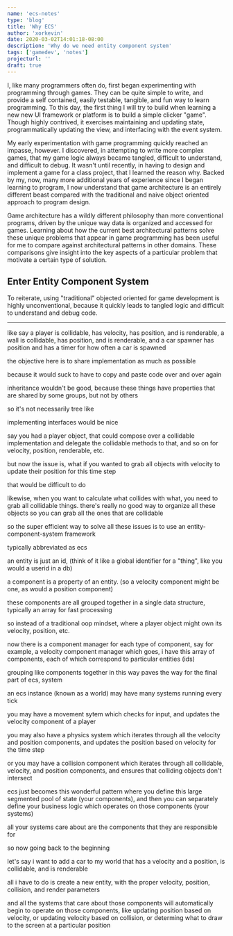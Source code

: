 ```yaml
---
name: 'ecs-notes'
type: 'blog'
title: 'Why ECS'
author: 'xorkevin'
date: 2020-03-02T14:01:18-08:00
description: 'Why do we need entity component system'
tags: ['gamedev', 'notes']
projecturl: ''
draft: true
---
```


I, like many programmers often do, first began experimenting with programming
through games. They can be quite simple to write, and provide a self contained,
easily testable, tangible, and fun way to learn programming. To this day, the
first thing I will try to build when learning a new new UI framework or
platform is to build a simple clicker "game". Though highly contrived, it
exercises maintaining and updating state, programmatically updating the view,
and interfacing with the event system.

My early experimentation with game programming quickly reached an impasse,
however. I discovered, in attempting to write more complex games, that my game
logic always became tangled, difficult to understand, and difficult to debug.
It wasn't until recently, in having to design and implement a game for a class
project, that I learned the reason why. Backed by my, now, many more additional
years of experience since I began learning to program, I now understand that
game architecture is an entirely different beast compared with the traditional
and naive object oriented approach to program design.

Game architecture has a wildly different philosophy than more conventional
programs, driven by the unique way data is organized and accessed for games.
Learning about how the current best architectural patterns solve these unique
problems that appear in game programming has been useful for me to compare
against architectural patterns in other domains. These comparisons give insight
into the key aspects of a particular problem that motivate a certain type of
solution.

## Enter Entity Component System

To reiterate, using "traditional" objected oriented for game development is
highly unconventional, because it quickly leads to tangled logic and difficult
to understand and debug code.

---

like say a player is collidable, has velocity, has position, and is renderable,
a wall is collidable, has position, and is renderable, and a car spawner has
position and has a timer for how often a car is spawned

the objective here is to share implementation as much as possible

because it would suck to have to copy and paste code over and over again

inheritance wouldn't be good, because these things have properties that are
shared by some groups, but not by others

so it's not necessarily tree like

implementing interfaces would be nice

say you had a player object, that could compose over a collidable
implementation and delegate the collidable methods to that, and so on for
velocity, position, renderable, etc.

but now the issue is, what if you wanted to grab all objects with velocity to
update their position for this time step

that would be difficult to do

likewise, when you want to calculate what collides with what, you need to grab
all collidable things. there's really no good way to organize all these objects
so you can grab all the ones that are collidable

so the super efficient way to solve all these issues is to use an
entity-component-system framework

typically abbreviated as ecs

an entity is just an id, (think of it like a global identifier for a "thing",
like you would a userid in a db)

a component is a property of an entity. (so a velocity component might be one,
as would a position component)

these components are all grouped together in a single data structure, typically
an array for fast processing

so instead of a traditional oop mindset, where a player object might own its
velocity, position, etc.

now there is a component manager for each type of component, say for example, a
velocity component manager which goes, i have this array of components, each of
which correspond to particular entities (ids)

grouping like components together in this way paves the way for the final part
of ecs, system

an ecs instance (known as a world) may have many systems running every tick

you may have a movement sytem which checks for input, and updates the velocity
component of a player

you may also have a physics system which iterates through all the velocity and
position components, and updates the position based on velocity for the time
step

or you may have a collision component which iterates through all collidable,
velocity, and position components, and ensures that colliding objects don't
intersect

ecs just becomes this wonderful pattern where you define this large segmented
pool of state (your components), and then you can separately define your
business logic which operates on those components (your systems)

all your systems care about are the components that they are responsible for

so now going back to the beginning

let's say i want to add a car to my world that has a velocity and a position,
is collidable, and is renderable

all i have to do is create a new entity, with the proper velocity, position,
collision, and render parameters

and all the systems that care about those components will automatically begin
to operate on those components, like updating position based on velocity, or
updating velocity based on collision, or determing what to draw to the screen
at a particular position
